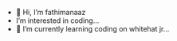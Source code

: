 - 👋 Hi, I’m fathimanaaz
- I’m interested in coding...
- 🌱 I’m currently learning coding on whitehat jr...

